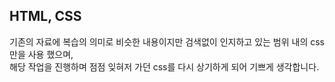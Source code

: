 ## HTML, CSS
기존의 자료에 복습의 의미로 비슷한 내용이지만 검색없이 인지하고 있는 범위 내의 css만을 사용 했으며, <br>해당 작업을 진행하며 점점 잊혀저 가던 css를 다시 상기하게 되어 기쁘게 생각합니다.
